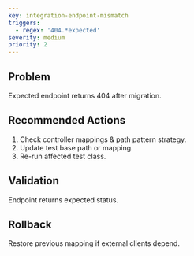 ```yaml
---
key: integration-endpoint-mismatch
triggers:
  - regex: '404.*expected'
severity: medium
priority: 2
---
```

## Problem
Expected endpoint returns 404 after migration.
## Recommended Actions
1. Check controller mappings & path pattern strategy.
2. Update test base path or mapping.
3. Re-run affected test class.
## Validation
Endpoint returns expected status.
## Rollback
Restore previous mapping if external clients depend.
